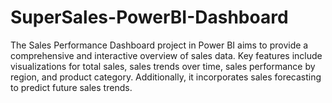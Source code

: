 # SuperSales-PowerBI-Dashboard

The Sales Performance Dashboard project in Power BI aims to provide a comprehensive and interactive overview of sales data. Key features include visualizations for total sales, sales trends over time, sales performance by region, and product category. Additionally, it incorporates sales forecasting to predict future sales trends.
